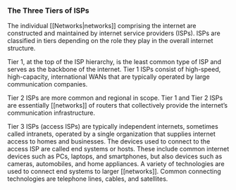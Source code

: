 ### The Three Tiers of ISPs

The individual [[Networks|networks]] comprising the internet are constructed and maintained by internet service providers (ISPs). ISPs are classified in tiers depending on the role they play in the overall internet structure.

Tier 1, at the top of the ISP hierarchy, is the least common type of ISP and serves as the backbone of the internet. Tier 1 ISPs consist of high-speed, high-capacity, international WANs that are typically operated by large communication companies.

Tier 2 ISPs are more common and regional in scope. Tier 1 and Tier 2 ISPs are essentially [[networks]] of routers that collectively provide the internet’s communication infrastructure.

Tier 3 ISPs (access ISPs) are typically independent internets, sometimes called intranets, operated by a single organization that supplies internet access to homes and businesses. The devices used to connect to the access ISP are called end systems or hosts. These include common internet devices such as PCs, laptops, and smartphones, but also devices such as cameras, automobiles, and home appliances. A variety of technologies are used to connect end systems to larger [[networks]]. Common connecting technologies are telephone lines, cables, and satellites.